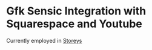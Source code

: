 # Gfk Sensic Integration with Squarespace and Youtube
Currently employed in [Storeys](https://www.storeys.video/)
